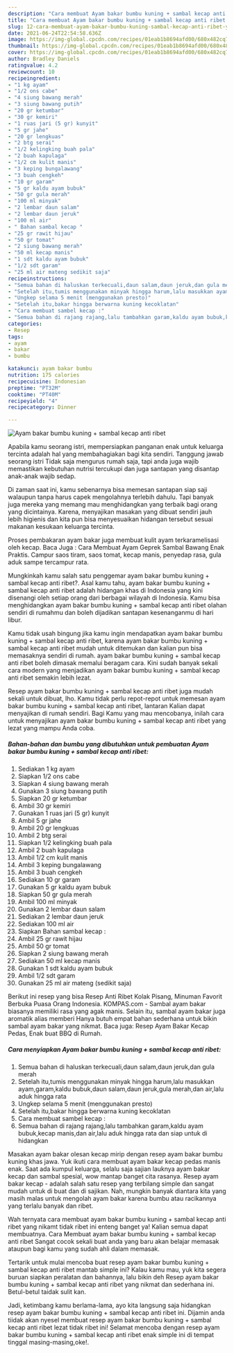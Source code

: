 ```yaml
---
description: "Cara membuat Ayam bakar bumbu kuning + sambal kecap anti ribet yang sedap Untuk Jualan"
title: "Cara membuat Ayam bakar bumbu kuning + sambal kecap anti ribet yang sedap Untuk Jualan"
slug: 12-cara-membuat-ayam-bakar-bumbu-kuning-sambal-kecap-anti-ribet-yang-sedap-untuk-jualan
date: 2021-06-24T22:54:58.636Z
image: https://img-global.cpcdn.com/recipes/01eab1b8694afd00/680x482cq70/ayam-bakar-bumbu-kuning-sambal-kecap-anti-ribet-foto-resep-utama.jpg
thumbnail: https://img-global.cpcdn.com/recipes/01eab1b8694afd00/680x482cq70/ayam-bakar-bumbu-kuning-sambal-kecap-anti-ribet-foto-resep-utama.jpg
cover: https://img-global.cpcdn.com/recipes/01eab1b8694afd00/680x482cq70/ayam-bakar-bumbu-kuning-sambal-kecap-anti-ribet-foto-resep-utama.jpg
author: Bradley Daniels
ratingvalue: 4.2
reviewcount: 10
recipeingredient:
- "1 kg ayam"
- "1/2 ons cabe"
- "4 siung bawang merah"
- "3 siung bawang putih"
- "20 gr ketumbar"
- "30 gr kemiri"
- "1 ruas jari (5 gr) kunyit"
- "5 gr jahe"
- "20 gr lengkuas"
- "2 btg serai"
- "1/2 kelingking buah pala"
- "2 buah kapulaga"
- "1/2 cm kulit manis"
- "3 keping bungalawang"
- "3 buah cengkeh"
- "10 gr garam"
- "5 gr kaldu ayam bubuk"
- "50 gr gula merah"
- "100 ml minyak"
- "2 lembar daun salam"
- "2 lembar daun jeruk"
- "100 ml air"
- " Bahan sambal kecap "
- "25 gr rawit hijau"
- "50 gr tomat"
- "2 siung bawang merah"
- "50 ml kecap manis"
- "1 sdt kaldu ayam bubuk"
- "1/2 sdt garam"
- "25 ml air mateng sedikit saja"
recipeinstructions:
- "Semua bahan di haluskan terkecuali,daun salam,daun jeruk,dan gula merah"
- "Setelah itu,tumis menggunakan minyak hingga harum,lalu masukkan ayam,garam,kaldu bubuk,daun salam,daun jeruk,gula merah,dan air,lalu aduk hingga rata"
- "Ungkep selama 5 menit (menggunakan presto)"
- "Setelah itu,bakar hingga berwarna kuning kecoklatan"
- "Cara membuat sambel kecap :"
- "Semua bahan di rajang rajang,lalu tambahkan garam,kaldu ayam bubuk,kecap manis,dan air,lalu aduk hingga rata dan siap untuk di hidangkan"
categories:
- Resep
tags:
- ayam
- bakar
- bumbu

katakunci: ayam bakar bumbu 
nutrition: 175 calories
recipecuisine: Indonesian
preptime: "PT32M"
cooktime: "PT40M"
recipeyield: "4"
recipecategory: Dinner

---
```



![Ayam bakar bumbu kuning + sambal kecap anti ribet](https://img-global.cpcdn.com/recipes/01eab1b8694afd00/680x482cq70/ayam-bakar-bumbu-kuning-sambal-kecap-anti-ribet-foto-resep-utama.jpg)

Apabila kamu seorang istri, mempersiapkan panganan enak untuk keluarga tercinta adalah hal yang membahagiakan bagi kita sendiri. Tanggung jawab seorang istri Tidak saja mengurus rumah saja, tapi anda juga wajib memastikan kebutuhan nutrisi tercukupi dan juga santapan yang disantap anak-anak wajib sedap.

Di zaman  saat ini, kamu sebenarnya bisa memesan santapan siap saji walaupun tanpa harus capek mengolahnya terlebih dahulu. Tapi banyak juga mereka yang memang mau menghidangkan yang terbaik bagi orang yang dicintainya. Karena, menyajikan masakan yang dibuat sendiri jauh lebih higienis dan kita pun bisa menyesuaikan hidangan tersebut sesuai makanan kesukaan keluarga tercinta. 

Proses pembakaran ayam bakar juga membuat kulit ayam terkaramelisasi oleh kecap. Baca Juga : Cara Membuat Ayam Geprek Sambal Bawang Enak Praktis. Campur saos tiram, saos tomat, kecap manis, penyedap rasa, gula aduk sampe tercampur rata.

Mungkinkah kamu salah satu penggemar ayam bakar bumbu kuning + sambal kecap anti ribet?. Asal kamu tahu, ayam bakar bumbu kuning + sambal kecap anti ribet adalah hidangan khas di Indonesia yang kini disenangi oleh setiap orang dari berbagai wilayah di Indonesia. Kamu bisa menghidangkan ayam bakar bumbu kuning + sambal kecap anti ribet olahan sendiri di rumahmu dan boleh dijadikan santapan kesenanganmu di hari libur.

Kamu tidak usah bingung jika kamu ingin mendapatkan ayam bakar bumbu kuning + sambal kecap anti ribet, karena ayam bakar bumbu kuning + sambal kecap anti ribet mudah untuk ditemukan dan kalian pun bisa memasaknya sendiri di rumah. ayam bakar bumbu kuning + sambal kecap anti ribet boleh dimasak memalui beragam cara. Kini sudah banyak sekali cara modern yang menjadikan ayam bakar bumbu kuning + sambal kecap anti ribet semakin lebih lezat.

Resep ayam bakar bumbu kuning + sambal kecap anti ribet juga mudah sekali untuk dibuat, lho. Kamu tidak perlu repot-repot untuk memesan ayam bakar bumbu kuning + sambal kecap anti ribet, lantaran Kalian dapat menyajikan di rumah sendiri. Bagi Kamu yang mau mencobanya, inilah cara untuk menyajikan ayam bakar bumbu kuning + sambal kecap anti ribet yang lezat yang mampu Anda coba.

<!--inarticleads1-->

##### Bahan-bahan dan bumbu yang dibutuhkan untuk pembuatan Ayam bakar bumbu kuning + sambal kecap anti ribet:

1. Sediakan 1 kg ayam
1. Siapkan 1/2 ons cabe
1. Siapkan 4 siung bawang merah
1. Gunakan 3 siung bawang putih
1. Siapkan 20 gr ketumbar
1. Ambil 30 gr kemiri
1. Gunakan 1 ruas jari (5 gr) kunyit
1. Ambil 5 gr jahe
1. Ambil 20 gr lengkuas
1. Ambil 2 btg serai
1. Siapkan 1/2 kelingking buah pala
1. Ambil 2 buah kapulaga
1. Ambil 1/2 cm kulit manis
1. Ambil 3 keping bungalawang
1. Ambil 3 buah cengkeh
1. Sediakan 10 gr garam
1. Gunakan 5 gr kaldu ayam bubuk
1. Siapkan 50 gr gula merah
1. Ambil 100 ml minyak
1. Gunakan 2 lembar daun salam
1. Sediakan 2 lembar daun jeruk
1. Sediakan 100 ml air
1. Siapkan  Bahan sambal kecap :
1. Ambil 25 gr rawit hijau
1. Ambil 50 gr tomat
1. Siapkan 2 siung bawang merah
1. Sediakan 50 ml kecap manis
1. Gunakan 1 sdt kaldu ayam bubuk
1. Ambil 1/2 sdt garam
1. Gunakan 25 ml air mateng (sedikit saja)


Berikut ini resep yang bisa Resep Anti Ribet Kolak Pisang, Minuman Favorit Berbuka Puasa Orang Indonesia. KOMPAS.com - Sambal ayam bakar biasanya memiliki rasa yang agak manis. Selain itu, sambal ayam bakar juga aromatik alias memberi Hanya butuh empat bahan sederhana untuk bikin sambal ayam bakar yang nikmat. Baca juga: Resep Ayam Bakar Kecap Pedas, Enak buat BBQ di Rumah. 

<!--inarticleads2-->

##### Cara menyiapkan Ayam bakar bumbu kuning + sambal kecap anti ribet:

1. Semua bahan di haluskan terkecuali,daun salam,daun jeruk,dan gula merah
1. Setelah itu,tumis menggunakan minyak hingga harum,lalu masukkan ayam,garam,kaldu bubuk,daun salam,daun jeruk,gula merah,dan air,lalu aduk hingga rata
1. Ungkep selama 5 menit (menggunakan presto)
1. Setelah itu,bakar hingga berwarna kuning kecoklatan
1. Cara membuat sambel kecap :
1. Semua bahan di rajang rajang,lalu tambahkan garam,kaldu ayam bubuk,kecap manis,dan air,lalu aduk hingga rata dan siap untuk di hidangkan


Masakan ayam bakar olesan kecap mirip dengan resep ayam bakar bumbu kuning khas jawa. Yuk ikuti cara membuat ayam bakar kecap pedas manis enak. Saat ada kumpul keluarga, selalu saja sajian lauknya ayam bakar kecap dan sambal spesial, wow mantap banget cita rasanya. Resep ayam bakar kecap - adalah salah satu resep yang terbilang simple dan sangat mudah untuk di buat dan di sajikan. Nah, mungkin banyak diantara kita yang masih malas untuk mengolah ayam bakar karena bumbu atau racikannya yang terlalu banyak dan ribet. 

Wah ternyata cara membuat ayam bakar bumbu kuning + sambal kecap anti ribet yang nikamt tidak ribet ini enteng banget ya! Kalian semua dapat membuatnya. Cara Membuat ayam bakar bumbu kuning + sambal kecap anti ribet Sangat cocok sekali buat anda yang baru akan belajar memasak ataupun bagi kamu yang sudah ahli dalam memasak.

Tertarik untuk mulai mencoba buat resep ayam bakar bumbu kuning + sambal kecap anti ribet mantab simple ini? Kalau kamu mau, yuk kita segera buruan siapkan peralatan dan bahannya, lalu bikin deh Resep ayam bakar bumbu kuning + sambal kecap anti ribet yang nikmat dan sederhana ini. Betul-betul taidak sulit kan. 

Jadi, ketimbang kamu berlama-lama, ayo kita langsung saja hidangkan resep ayam bakar bumbu kuning + sambal kecap anti ribet ini. Dijamin anda tiidak akan nyesel membuat resep ayam bakar bumbu kuning + sambal kecap anti ribet lezat tidak ribet ini! Selamat mencoba dengan resep ayam bakar bumbu kuning + sambal kecap anti ribet enak simple ini di tempat tinggal masing-masing,oke!.

